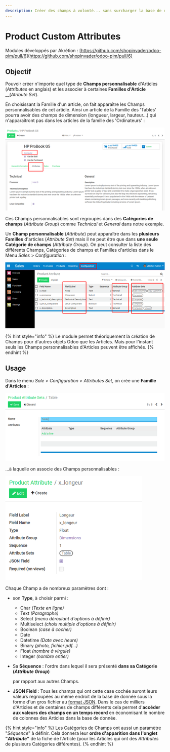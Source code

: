 ```yaml
---
description: Créer des champs à volonté... sans surcharger la base de donnée !
---
```


# Product Custom Attributes

Modules développés par Akrétion : [https://github.com/shopinvader/odoo-pim/pull/6](https://github.com/shopinvader/odoo-pim/pull/6)

## Objectif

Pouvoir créer n'importe quel type de **Champs personnalisable** d'Articles \(_Attributes_ en anglais\) et les associer à certaines **Familles d'Article** __\(_Atribute Set_\).

En choisissant la Famille d'un article, on fait apparaître les Champs personnalisables de cet article. Ainsi un article de la Famille des 'Tables' pourra avoir des champs de dimension \(longueur, largeur, hauteur...\) qui n'apparaîtront pas dans les articles de la famille des 'Ordinateurs' :

![Liste des &apos;Attributes&apos; de la famille &apos;Computer&apos;](.gitbook/assets/image%20%2827%29.png)

Ces Champs personnalisables sont regroupés dans des **Catégories de champs** \(_Attribute Group_\) comme _Technical_ et _General_ dans notre exemple.

Un **Champ personnalisable** \(_Attribute_\) peut apparaître dans les **plusieurs Familles** d'articles \(_Attribute Set_\) mais il ne peut être que dans **une seule Catégorie de champs** \(_Attribute Group_\). On peut consulter la liste des différents Champs, Catégories de champs et Familles d'articles dans le Menu _Sales_ &gt; _Configuration_ :

![](.gitbook/assets/image%20%2819%29.png)

{% hint style="info" %}
Le module permet théoriquement la création de Champs pour d'autres objets Odoo que les Articles. Mais pour l'instant seuls les Champs personnalisables d'Articles peuvent être affichés.
{% endhint %}

## Usage

Dans le menu _Sale_ &gt; _Configuration_ &gt; _Attributes Set_, on crée une **Famille d'Articles** :

![](.gitbook/assets/image%20%2834%29.png)

...à laquelle on associe des Champs personnalisables :

![](.gitbook/assets/image%20%2840%29.png)

Chaque Champ a de nombreux paramètres dont :

* son **Type**, à choisir parmi :
  * Char _\(Texte en ligne\)_
  * Text _\(Paragraphe\)_
  * Select _\(menu déroulant d'options à définir\)_
  * Multiselect _\(choix multiple d'options à définir\)_
  * Boolean _\(case à cocher\)_
  * Date
  * Datetime _\(Date avec heure\)_
  * Binary _\(photo, fichier pdf...\)_
  * Float _\(nombre à virgule\)_
  * Integer _\(nombre entier\)_
* Sa **Séquence** : l'ordre dans lequel il sera présenté **dans sa Catégorie \(**_**Attribute Group**_**\)**

   par rapport aux autres Champs.

* **JSON Field** : Tous les champs qui ont cette case cochée auront leurs valeurs regroupées au même endroit de la base de donnée sous la forme d'un gros fichier au [format JSON](https://fr.wikipedia.org/wiki/JavaScript_Object_Notation). Dans le cas de milliers d'Articles et de centaines de champs différents cela permet d'**accéder aux valeurs des champs en un temps record** en économisant le nombre de colonnes des Articles dans la base de donnée.

{% hint style="info" %}
Les Catégories de Champs ont aussi un paramètre "_Séquence_" à définir. Cela donnera leur **ordre d'apparition dans l'onglet "**_**Attribute**_**"** de la fiche de l'Article \(pour les Articles qui ont des _Attributes_ de plusieurs Catégories différentes\).
{% endhint %}









